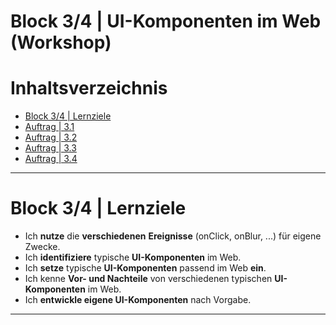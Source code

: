 # Block 3/4 | UI-Komponenten im Web (Workshop)

# Inhaltsverzeichnis
- [Block 3/4 | Lernziele](#block-34--lernziele)
- [Auftrag | 3.1](/Modul%20Tag%202/Block_03_04/Auftrag%203.1/README.md)
- [Auftrag | 3.2]()
- [Auftrag | 3.3]()
- [Auftrag | 3.4]()

---

# Block 3/4 | Lernziele
- Ich **nutze** die **verschiedenen** **Ereignisse** (onClick, onBlur, ...) für eigene Zwecke.
- Ich **identifiziere** typische **UI-Komponenten** im Web.
- Ich **setze** typische **UI-Komponenten** passend im Web **ein**.
- Ich kenne **Vor- und Nachteile** von verschiedenen typischen **UI-Komponenten** im Web.
- Ich **entwickle eigene UI-Komponenten** nach Vorgabe.

---
